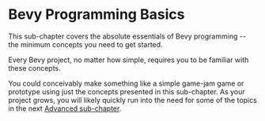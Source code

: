# Bevy Programming Basics

This sub-chapter covers the absolute essentials of Bevy programming -- the
minimum concepts you need to get started.

Every Bevy project, no matter how simple, requires you to be familiar with these
concepts.

You could conceivably make something like a simple game-jam game or prototype
using just the concepts presented in this sub-chapter. As your project grows,
you will likely quickly run into the need for some of the topics in the next
[Advanced sub-chapter](./_advanced.md).
